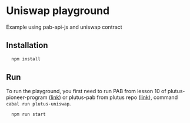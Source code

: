 # Uniswap playground 

Example using pab-api-js and uniswap contract

## Installation

```bash
  npm install
```

## Run
To run the playground, you first need to run PAB from lesson 10 of plutus-pioneer-program ([link](https://github.com/input-output-hk/plutus-pioneer-program)) or plutus-pab from plutus repo ([link](https://github.com/input-output-hk/plutus/tree/master/plutus-pab)), command `cabal run plutus-uniswap`.

```bash
  npm run start
```
